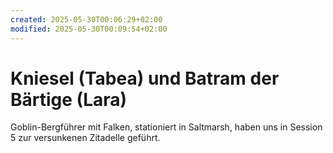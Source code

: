 ```yaml
---
created: 2025-05-30T00:06:29+02:00
modified: 2025-05-30T00:09:54+02:00
---
```


# Kniesel (Tabea) und Batram der Bärtige (Lara)

Goblin-Bergführer mit Falken, stationiert in Saltmarsh, haben uns in Session 5 zur versunkenen Zitadelle geführt.
